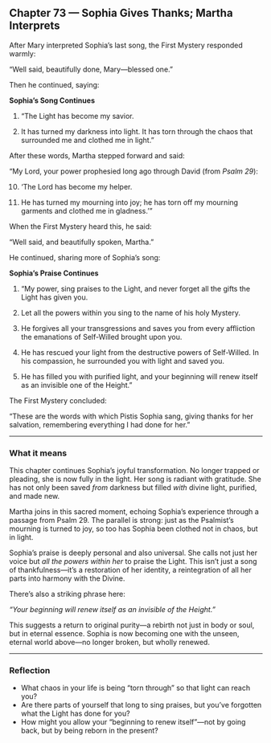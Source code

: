 ## Chapter 73 — Sophia Gives Thanks; Martha Interprets

After Mary interpreted Sophia’s last song, the First Mystery responded warmly:

“Well said, beautifully done, Mary—blessed one.”

Then he continued, saying:

**Sophia’s Song Continues**  

1. “The Light has become my savior.  

2. It has turned my darkness into light. It has torn through the chaos that surrounded me and clothed me in light.”

After these words, Martha stepped forward and said:

“My Lord, your power prophesied long ago through David (from *Psalm 29*):

10. ‘The Lord has become my helper.  

11. He has turned my mourning into joy; he has torn off my mourning garments and clothed me in gladness.’”

When the First Mystery heard this, he said:

“Well said, and beautifully spoken, Martha.”

He continued, sharing more of Sophia’s song:

**Sophia’s Praise Continues**  

1. “My power, sing praises to the Light, and never forget all the gifts the Light has given you.  

2. Let all the powers within you sing to the name of his holy Mystery.  

3. He forgives all your transgressions and saves you from every affliction the emanations of Self-Willed brought upon you.  

4. He has rescued your light from the destructive powers of Self-Willed. In his compassion, he surrounded you with light and saved you.  

5. He has filled you with purified light, and your beginning will renew itself as an invisible one of the Height.”

The First Mystery concluded:

“These are the words with which Pistis Sophia sang, giving thanks for her salvation, remembering everything I had done for her.”

---

### What it means

This chapter continues Sophia’s joyful transformation. No longer trapped or pleading, she is now fully in the light. Her song is radiant with gratitude. She has not only been saved *from* darkness but filled *with* divine light, purified, and made new.

Martha joins in this sacred moment, echoing Sophia’s experience through a passage from Psalm 29. The parallel is strong: just as the Psalmist’s mourning is turned to joy, so too has Sophia been clothed not in chaos, but in light.

Sophia’s praise is deeply personal and also universal. She calls not just her voice but *all the powers within her* to praise the Light. This isn’t just a song of thankfulness—it’s a restoration of her identity, a reintegration of all her parts into harmony with the Divine.

There’s also a striking phrase here:

*“Your beginning will renew itself as an invisible of the Height.”*

This suggests a return to original purity—a rebirth not just in body or soul, but in eternal essence. Sophia is now becoming one with the unseen, eternal world above—no longer broken, but wholly renewed.

---

### Reflection

* What chaos in your life is being “torn through” so that light can reach you?
* Are there parts of yourself that long to sing praises, but you’ve forgotten what the Light has done for you?
* How might you allow your “beginning to renew itself”—not by going back, but by being reborn in the present?
